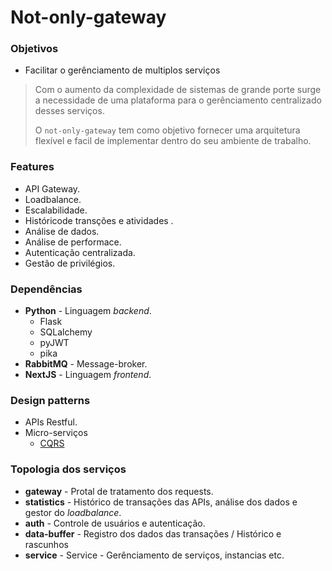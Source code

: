 # Not-only-gateway

### Objetivos
- Facilitar o gerênciamento de multiplos serviços
> Com o aumento da complexidade de sistemas de grande porte surge a necessidade de uma plataforma para o gerênciamento centralizado desses serviços.
>
> O `not-only-gateway` tem como objetivo fornecer uma arquitetura flexível e facil de implementar dentro do seu ambiente de trabalho.

### Features 
- API Gateway.
- Loadbalance.
- Escalabilidade.
- Históricode transções e atividades .
- Análise de dados.
- Análise de performace.
- Autenticação centralizada.
- Gestão de privilégios.

### Dependências 
- **Python** - Linguagem *backend*.
  - Flask
  - SQLalchemy
  - pyJWT
  - pika
- **RabbitMQ** - Message-broker.
- **NextJS** - Linguagem *frontend*.

### Design patterns
- APIs Restful.
- Micro-serviços
  - [CQRS](https://microservices.io/patterns/data/cqrs.html)
  
### Topologia dos serviços

- **gateway** - Protal de tratamento dos requests.
- **statistics** - Histórico de transações das APIs, análise dos dados e gestor do *loadbalance*.
- **auth** - Controle de usuários e autenticação.
- **data-buffer** - Registro dos dados das transações / Histórico e rascunhos
- **service** - Service - Gerênciamento de serviços, instancias etc.

